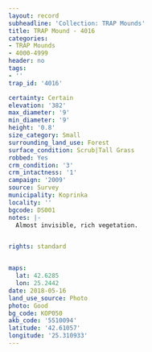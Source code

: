 ```yaml
---
layout: record
subheadline: 'Collection: TRAP Mounds'
title: TRAP Mound - 4016
categories:
- TRAP Mounds
- 4000-4999
header: no
tags:
- ''
trap_id: '4016'

certainty: Certain
elevation: '382'
max_diameter: '9'
min_diameter: '9'
height: '0.8'
size_category: Small
surrounding_land_use: Forest
surface_condition: Scrub|Tall Grass
robbed: Yes
crm_condition: '3'
crm_intactness: '1'
campaign: '2009'
source: Survey
municipality: Koprinka
locality: ''
bgcode: DS001
notes: |-
  Almost invisible, rich vegetation.


rights: standard


maps:
  lat: 42.6285
  lon: 25.2442
date: 2018-05-16
land_use_source: Photo
photo: Good
bg_code: КОР050
akb_code: '5510094'
latitude: '42.61057'
longitude: '25.310933'
---
```

